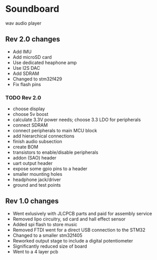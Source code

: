 # Soundboard

wav audio player



## Rev 2.0 changes

- Add IMU
- Add microSD card
- Use dedicated heaphone amp
- Use I2S DAC 
- Add SDRAM
- Changed to stm32f429
- Fix flash pins


### TODO Rev 2.0
- choose display
- choose 5v boost
- calculate 3.3V power needs; choose 3.3 LDO for peripherals
- connect SDRAM
- connect peripherals to main MCU block
- add hierarchical connections
- finish audio subsection
- create BOM
- transistors to enable/disable peripherals
- addon (SAO)  header
- uart output header
- expose some gpio pins to a header
- smaller mounting holes
- headphone jack/driver
- ground and test points

## Rev 1.0 changes

- Went exlusively with JLCPCB parts and paid for assembly service
- Removed lipo circuitry, sd card and hall effect sensor
- Added spi flash to store music
- Removed FTDI went for a direct USB connection to the STM32
- Changed to a smaller stm32f405
- Reworked output stage to include a digital potentiometer
- Significantly reduced size of board
- Went to a 4 layer pcb
